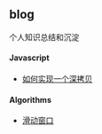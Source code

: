 ## blog
个人知识总结和沉淀


#### Javascript
- [如何实现一个深拷贝](Javascript/如何实现一个深拷贝.md)


#### Algorithms
- [滑动窗口](Algorithms/滑动窗口.md)